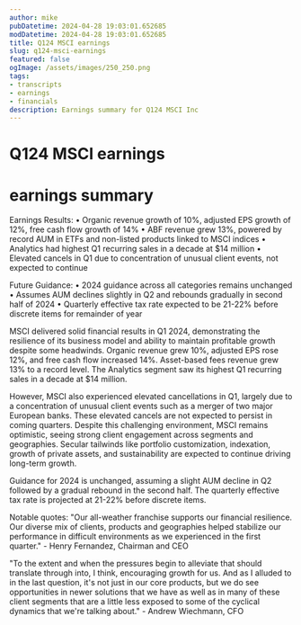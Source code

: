```yaml
---
author: mike
pubDatetime: 2024-04-28 19:03:01.652685
modDatetime: 2024-04-28 19:03:01.652685
title: Q124 MSCI earnings
slug: q124-msci-earnings
featured: false
ogImage: /assets/images/250_250.png
tags:
- transcripts
- earnings
- financials
description: Earnings summary for Q124 MSCI Inc
---
```

# Q124 MSCI earnings

# earnings summary
Earnings Results:
• Organic revenue growth of 10%, adjusted EPS growth of 12%, free cash flow growth of 14%
• ABF revenue grew 13%, powered by record AUM in ETFs and non-listed products linked to MSCI indices
• Analytics had highest Q1 recurring sales in a decade at $14 million
• Elevated cancels in Q1 due to concentration of unusual client events, not expected to continue

Future Guidance:
• 2024 guidance across all categories remains unchanged
• Assumes AUM declines slightly in Q2 and rebounds gradually in second half of 2024
• Quarterly effective tax rate expected to be 21-22% before discrete items for remainder of year

MSCI delivered solid financial results in Q1 2024, demonstrating the resilience of its business model and ability to maintain profitable growth despite some headwinds. Organic revenue grew 10%, adjusted EPS rose 12%, and free cash flow increased 14%. Asset-based fees revenue grew 13% to a record level. The Analytics segment saw its highest Q1 recurring sales in a decade at $14 million.

However, MSCI also experienced elevated cancellations in Q1, largely due to a concentration of unusual client events such as a merger of two major European banks. These elevated cancels are not expected to persist in coming quarters. Despite this challenging environment, MSCI remains optimistic, seeing strong client engagement across segments and geographies. Secular tailwinds like portfolio customization, indexation, growth of private assets, and sustainability are expected to continue driving long-term growth.

Guidance for 2024 is unchanged, assuming a slight AUM decline in Q2 followed by a gradual rebound in the second half. The quarterly effective tax rate is projected at 21-22% before discrete items.

Notable quotes:
"Our all-weather franchise supports our financial resilience. Our diverse mix of clients, products and geographies helped stabilize our performance in difficult environments as we experienced in the first quarter." - Henry Fernandez, Chairman and CEO

"To the extent and when the pressures begin to alleviate that should translate through into, I think, encouraging growth for us. And as I alluded to in the last question, it's not just in our core products, but we do see opportunities in newer solutions that we have as well as in many of these client segments that are a little less exposed to some of the cyclical dynamics that we're talking about." - Andrew Wiechmann, CFO